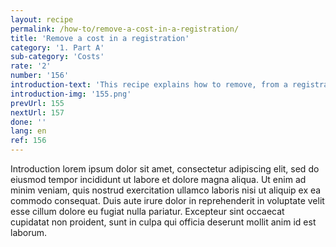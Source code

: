 ```yaml
---
layout: recipe
permalink: /how-to/remove-a-cost-in-a-registration/
title: 'Remove a cost in a registration'
category: '1. Part A'
sub-category: 'Costs'
rate: '2'
number: '156'
introduction-text: 'This recipe explains how to remove, from a registration, a cost that does not apply anymore.'
introduction-img: '155.png'
prevUrl: 155
nextUrl: 157
done: ''
lang: en
ref: 156
---
```


Introduction lorem ipsum dolor sit amet, consectetur adipiscing elit, sed do eiusmod tempor incididunt ut labore et dolore magna aliqua. Ut enim ad minim veniam, quis nostrud exercitation ullamco laboris nisi ut aliquip ex ea commodo consequat. Duis aute irure dolor in reprehenderit in voluptate velit esse cillum dolore eu fugiat nulla pariatur. Excepteur sint occaecat cupidatat non proident, sunt in culpa qui officia deserunt mollit anim id est laborum.


